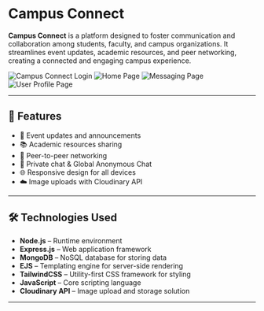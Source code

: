 # Campus Connect

**Campus Connect** is a platform designed to foster communication and collaboration among students, faculty, and campus organizations. It streamlines event updates, academic resources, and peer networking, creating a connected and engaging campus experience.

![Campus Connect Login](images/github/Screenshot%202025-04-20%20at%204.42.15%20PM.png)
![Home Page](images/github/Screenshot%202025-04-20%20at%204.42.44%20PM.png)
![Messaging Page](images/github/Screenshot%202025-04-20%20at%204.42.56%20PM.png)
![User Profile Page](images/github/Screenshot%202025-04-20%20at%204.43.19%20PM.png)


---

## 🚀 Features

- 📅 Event updates and announcements  
- 📚 Academic resources sharing  
- 👥 Peer-to-peer networking 
- 💬 Private chat & Global Anonymous Chat
- 🌐 Responsive design for all devices  
- ☁️ Image uploads with Cloudinary API  

---

## 🛠️ Technologies Used

- **Node.js** – Runtime environment  
- **Express.js** – Web application framework  
- **MongoDB** – NoSQL database for storing data  
- **EJS** – Templating engine for server-side rendering  
- **TailwindCSS** – Utility-first CSS framework for styling  
- **JavaScript** – Core scripting language  
- **Cloudinary API** – Image upload and storage solution  

---
